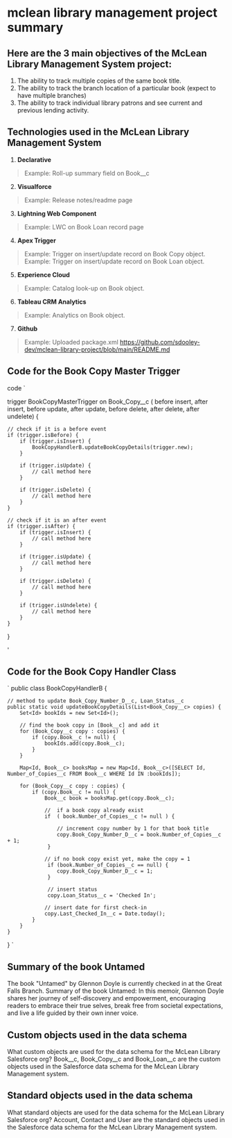 # mclean library management project summary


## Here are the 3 main objectives of the McLean Library Management System project:
1. The ability to track multiple copies of the same book title.
2. The ability to track the branch location of a particular book (expect to have multiple branches)
3. The ability to track individual library patrons and see current and previous lending activity.

## Technologies used in the McLean Library Management System
1. **Declarative**
> Example: Roll-up summary field on Book__c

2. **Visualforce**
> Example: Release notes/readme page

3. **Lightning Web Component**
> Example: LWC on Book Loan record page

4. **Apex Trigger**
> Example: Trigger on insert/update record on Book Copy object.
> Example: Trigger on insert/update record on Book Loan object.

5. **Experience Cloud**
> Example: Catalog look-up on Book object.

6. **Tableau CRM Analytics**
> Example: Analytics on Book object.

7. **Github**
> Example: Uploaded package.xml
> https://github.com/sdooley-dev/mclean-library-project/blob/main/README.md

## Code for the Book Copy Master Trigger ##
code
`

trigger BookCopyMasterTrigger on Book_Copy__c (
    before insert, after insert,
    before update, after update,
    before delete, after delete, after undelete) {

    // check if it is a before event
    if (trigger.isBefore) {
        if (trigger.isInsert) {            
            BookCopyHandlerB.updateBookCopyDetails(trigger.new);   
        }

        if (trigger.isUpdate) {
            // call method here
        }

        if (trigger.isDelete) {
            // call method here
        }
    }

    // check if it is an after event
    if (trigger.isAfter) {
        if (trigger.isInsert) {
            // call method here
        }

        if (trigger.isUpdate) {
            // call method here
        }

        if (trigger.isDelete) {
            // call method here
        }

        if (trigger.isUndelete) {
            // call method here
        }
    }
}

'

## Code for the Book Copy Handler Class
`
public class BookCopyHandlerB {

    // method to update Book_Copy_Number_D__c, Loan_Status__c
    public static void updateBookCopyDetails(List<Book_Copy__c> copies) {
        Set<Id> bookIds = new Set<Id>();

        // find the book copy in [Book__c] and add it
        for (Book_Copy__c copy : copies) {
            if (copy.Book__c != null) {
                bookIds.add(copy.Book__c);
            }
        }

        Map<Id, Book__c> booksMap = new Map<Id, Book__c>([SELECT Id, Number_of_Copies__c FROM Book__c WHERE Id IN :bookIds]);

        for (Book_Copy__c copy : copies) {
            if (copy.Book__c != null) {
                Book__c book = booksMap.get(copy.Book__c);

                //  if a book copy already exist
                if  ( book.Number_of_Copies__c != null ) {

                    // increment copy number by 1 for that book title
                    copy.Book_Copy_Number_D__c = book.Number_of_Copies__c + 1;
                 }

                // if no book copy exist yet, make the copy = 1
                 if (book.Number_of_Copies__c == null) {
                    copy.Book_Copy_Number_D__c = 1;
                 }

                 // insert status
                 copy.Loan_Status__c = 'Checked In'; 

                // insert date for first check-in
                copy.Last_Checked_In__c = Date.today(); 
            }
        }
    }
}
`


## Summary of the book Untamed
The book "Untamed" by Glennon Doyle is currently checked in at the Great Falls Branch.
Summary of the book Untamed: In this memoir, Glennon Doyle shares her journey of self-discovery and empowerment, encouraging readers to embrace their true selves, break free from societal expectations, and live a life guided by their own inner voice.

## Custom objects used in the data schema
What custom objects are used for the data schema for the McLean Library Salesforce org?
Book__c, Book_Copy__c and Book_Loan__c are the custom objects used in the Salesforce data schema for the McLean Library Management system.

## Standard objects used in the data schema
What standard objects are used for the data schema for the McLean Library Salesforce org?
Account, Contact and User are the standard objects used in the Salesforce data schema for the McLean Library Management system.

